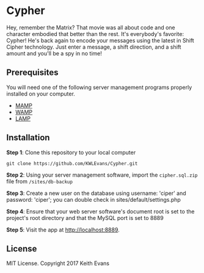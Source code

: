 # Cypher

Hey, remember the Matrix? That movie was all about code and one character embodied that better than the rest. It's everybody's favorite: Cypher! He's back again to encode your messages using the latest in Shift Cipher technology. Just enter a message, a shift direction, and a shift amount and you'll be a spy in no time!

## Prerequisites

You will need one of the following server management programs properly installed on your computer.

* [MAMP](https://www.mamp.info/en/)
* [WAMP](http://www.wampserver.com/en/)
* [LAMP](https://www.apachefriends.org/index.html)

## Installation

**Step 1**: Clone this repository to your local computer

```console
git clone https://github.com/KWLEvans/Cypher.git
```

**Step 2**: Using your server management software, import the `cipher.sql.zip` file from `/sites/db-backup`

**Step 3**: Create a new user on the database using username: 'ciper' and password: 'ciper'; you can double check in sites/default/settings.php

**Step 4**: Ensure that your web server software's document root is set to the project's root directory and that the MySQL port is set to 8889

**Step 5**: Visit the app at [http://localhost:8889](http://localhost:8889).

## License

MIT License. Copyright 2017 Keith Evans
